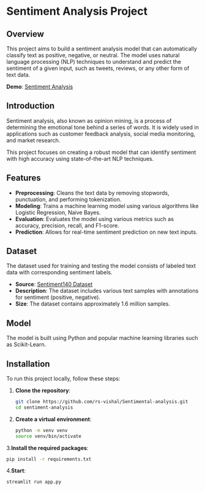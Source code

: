 # Sentiment Analysis Project

## Overview

This project aims to build a sentiment analysis model that can automatically classify text as positive, negative, or neutral. The model uses natural language processing (NLP) techniques to understand and predict the sentiment of a given input, such as tweets, reviews, or any other form of text data.

**Demo**: [Sentiment Analysis](https://sentimentalanalysis-00.streamlit.app)

## Introduction

Sentiment analysis, also known as opinion mining, is a process of determining the emotional tone behind a series of words. It is widely used in applications such as customer feedback analysis, social media monitoring, and market research.

This project focuses on creating a robust model that can identify sentiment with high accuracy using state-of-the-art NLP techniques.

## Features

- **Preprocessing**: Cleans the text data by removing stopwords, punctuation, and performing tokenization.
- **Modeling**: Trains a machine learning model using various algorithms like Logistic Regression, Naive Bayes.
- **Evaluation**: Evaluates the model using various metrics such as accuracy, precision, recall, and F1-score.
- **Prediction**: Allows for real-time sentiment prediction on new text inputs.

## Dataset

The dataset used for training and testing the model consists of labeled text data with corresponding sentiment labels.

- **Source**: [Sentiment140 Dataset](https://www.kaggle.com/datasets/kazanova/sentiment140)
- **Description**: The dataset includes various text samples with annotations for sentiment (positive, negative).
- **Size**: The dataset contains approximately 1.6 million samples.

## Model

The model is built using Python and popular machine learning libraries such as Scikit-Learn.

## Installation

To run this project locally, follow these steps:
1. **Clone the repository**:
   ```bash
   git clone https://github.com/rs-vishal/Sentimental-analysis.git
   cd sentiment-analysis
2. **Create a virtual environment**:
    ```bash
    python -m venv venv
    source venv/bin/activate
3.**Install the required packages**:
   ```bash
   pip install -r requirements.txt
   ```
4.**Start**:
  ```bash
 streamlit run app.py
 ```


    


